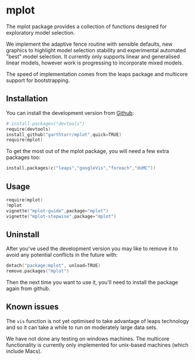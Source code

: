 # mplot

The mplot package provides a collection of functions designed for exploratory model selection.

We implement the adaptive fence routine with sensible defaults, new graphics to highlight model selection stability and experimental automated "best" model selection.  It currently only supports linear and generalised linear models, however work is progressing to incorporate mixed models.

The speed of implementation comes from the leaps package and multicore support for bootstrapping.

## Installation

You can install the development version from [Github](https://github.com/garthtarr/mplot):

```s
# install.packages("devtools")
require(devtools)
install_github("garthtarr/mplot",quick=TRUE)
require(mplot)
```

To get the most out of the mplot package, you will need a few extra packages too:

```s
install.packages(c("leaps","googleVis","foreach","doMC"))
```

## Usage

```s
require(mplot)
?mplot
vignette("mplot-guide",package="mplot")
vignette("mplot-stepwise",package="mplot")
```

## Uninstall

After you've used the development version you may like to remove it to avoid any potential conflicts in the future with:

```s
detach("package:mplot", unload=TRUE)
remove.packages("mplot")
```

Then the next time you want to use it, you'll need to install the package again from github.

## Known issues

The `vis` function is not yet optimised to take advantage of leaps
technology and so it can take a while to run on moderately large data sets.

We have not done any testing on windows machines.  The multicore functionality is currently only implemented for unix-based machines (which include Macs).